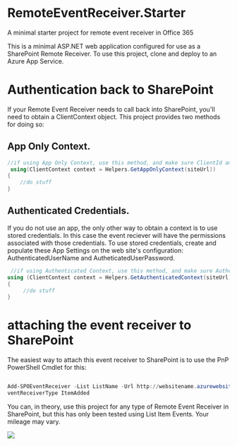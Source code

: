 # RemoteEventReceiver.Starter
A minimal starter project for remote event receiver in Office 365

This is a minimal ASP.NET web application configured for use as a SharePoint Remote Receiver. To use this project, clone and deploy to an Azure App Service.

# Authentication back to SharePoint

If your Remote Event Receiver needs to call back into SharePoint, you'll need to obtain a ClientContext object.  This project provides two methods for doing so:

## App Only Context.


```C#
//if using App Only Context, use this method, and make sure ClientId and ClientSecret are specified in AppSettings
 using(ClientContext context = Helpers.GetAppOnlyContext(siteUrl))
{
    //do stuff
}
```

## Authenticated Credentials. 
If you do not use an app, the only other way to obtain a context is to use stored credentials. In this case the event reciever will have the permissions associated with those credentials.  To use stored credentials, create and populate these App Settings on the web site's configuration: AuthenticatedUserName and AutheticatedUserPassword.

```C#
 //if using Authenticated Context, use this method, and make sure AuthentictedUserName and AuthentictedUserPassword are specified in AppSettings
using (ClientContext context = Helpers.GetAuthenticatedContext(siteUrl))
{
     //do stuff
}
```

# attaching the event receiver to SharePoint
The easiest way to attach this event receiver to SharePoint is to use the PnP PowerShell Cmdlet for this:

```powershell

Add-SPOEventReceiver -List ListName -Url http://websitename.azurewebsites.net/ItemAdded.svc -Name "MyEventReceiver" -E
ventReceiverType ItemAdded
```

You can, in theory, use this project for any type of Remote Event Receiver in SharePoint, but this has only been tested using List Item Events. Your mileage may vary.


<a href="https://portal.azure.com/#create/Microsoft.Template/uri/https%3A%2F%2Fraw.githubusercontent.com%2Fazure%2Fazure-quickstart-templates%2Fmaster%2F201-web-app-sql-database%2Fazuredeploy.json" target="_blank">
    <img src="http://azuredeploy.net/deploybutton.png"/>
</a>
